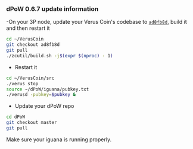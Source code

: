 ### dPoW 0.6.7 update information

-On your 3P node, update your Verus Coin's codebase to [`ad8fb8d`](https://github.com/VerusCoin/VerusCoin/tree/ad8fb8d3093784ca8be2985718253fb3a60dc505), build it and then restart it

```bash
cd ~/VerusCoin
git checkout ad8fb8d
git pull
./zcutil/build.sh -j$(expr $(nproc) - 1)
```

- Restart it

```bash
cd ~/VerusCoin/src
./verus stop
source ~/dPoW/iguana/pubkey.txt
./verusd -pubkey=$pubkey &
```

- Update your dPoW repo

```bash
cd dPoW
git checkout master
git pull
```

Make sure your iguana is running properly.
